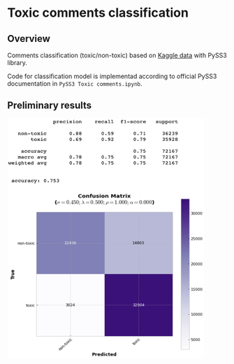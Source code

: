# Toxic comments classification

## Overview

Comments classification (toxic/non-toxic) based on [Kaggle data](https://www.kaggle.com/c/jigsaw-unintended-bias-in-toxicity-classification/data) with PySS3 library. 

Code for classification model is implementad according to official PySS3 documentation in `PySS3 Toxic comments.ipynb`.

## Preliminary results

<img src="https://github.com/MakarovArtyom/NLP-PySS3/blob/master/toxic-comments-classification/results/results.png" width=450, height=550 align="center"/>
